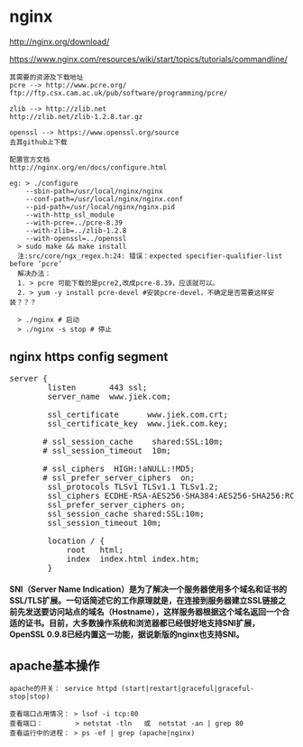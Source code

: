 # nginx

http://nginx.org/download/

https://www.nginx.com/resources/wiki/start/topics/tutorials/commandline/

```
其需要的资源及下载地址
pcre --> http://www.pcre.org/
ftp://ftp.csx.cam.ac.uk/pub/software/programming/pcre/

zlib --> http://zlib.net
http://zlib.net/zlib-1.2.8.tar.gz

openssl --> https://www.openssl.org/source
去其github上下载

配置官方文档
http://nginx.org/en/docs/configure.html

eg: > ./configure
    --sbin-path=/usr/local/nginx/nginx
    --conf-path=/usr/local/nginx/nginx.conf
    --pid-path=/usr/local/nginx/nginx.pid
    --with-http_ssl_module
    --with-pcre=../pcre-8.39
    --with-zlib=../zlib-1.2.8
    --with-openssl=../openssl
  > sudo make && make install
  注:src/core/ngx_regex.h:24: 错误：expected specifier-qualifier-list before ‘pcre’
  解决办法：
  1. > pcre 可能下载的是pcre2,改成pcre-8.39，应该就可以。
  2. > yum -y install pcre-devel #安装pcre-devel，不确定是否需要这样安装？？？

  > ./nginx # 启动
  > ./nginx -s stop # 停止
```

## nginx https config segment
<pre>server {
        listen       443 ssl;
        server_name  www.jiek.com;

        ssl_certificate      www.jiek.com.crt;
        ssl_certificate_key  www.jiek.com.key;

       # ssl_session_cache    shared:SSL:10m;
       # ssl_session_timeout  10m;

       # ssl_ciphers  HIGH:!aNULL:!MD5;
       # ssl_prefer_server_ciphers  on;
        ssl_protocols TLSv1 TLSv1.1 TLSv1.2;
        ssl_ciphers ECDHE-RSA-AES256-SHA384:AES256-SHA256:RC4:HIGH:!MD5:!aNULL:!eNULL:!NULL:!DH:!EDH:!AESGCM;
        ssl_prefer_server_ciphers on;
        ssl_session_cache shared:SSL:10m;
        ssl_session_timeout 10m;

        location / {
            root   html;
            index  index.html index.htm;
        }</pre>


#### SNI（Server Name Indication）是为了解决一个服务器使用多个域名和证书的SSL/TLS扩展。一句话简述它的工作原理就是，在连接到服务器建立SSL链接之前先发送要访问站点的域名（Hostname），这样服务器根据这个域名返回一个合适的证书。目前，大多数操作系统和浏览器都已经很好地支持SNI扩展，OpenSSL 0.9.8已经内置这一功能，据说新版的nginx也支持SNI。

## apache基本操作
```
apache的开关： service httpd (start|restart|graceful|graceful-stop|stop)

查看端口占用情况： > lsof -i tcp:80
查看端口：        > netstat -tln   或  netstat -an | grep 80
查看运行中的进程： > ps -ef | grep (apache|nginx)
```